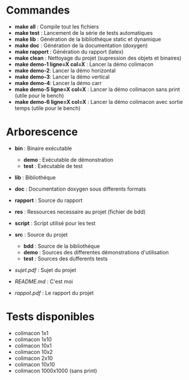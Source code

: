 # Commandes

* __make all__  : Compile tout les fichiers
* __make test__ : Lancement de la série de tests automatiques
* __make lib__ : Génération de la bibliothéque static et dynamique
* __make doc__  : Génération de la documentation (doxygen)
* __make rapport__ : Génération du rapport (latex)
* __make clean__ : Nettoyage du projet (supression des objets et binaires)
* __make demo-1 ligne=X col=X__ : Lancer la démo colimacon
* __make demo-2__: Lancer la démo horizontal
* __make demo-3__: Lancer la démo vertical
* __make demo-4__: Lancer la démo carr
* __make demo-5 ligne=X col=X__ : Lancer la démo colimacon sans print (utile pour le bench)
* __make demo-6 ligne=X col=X__ : Lancer la démo colimacon avec sortie temps (utile pour le bench)

# Arborescence

* __bin__ : Binaire exécutable
  * __demo__ : Exécutable de démonstration
  * __test__ : Exécutable de test
* __lib__ : Bibliothéque
* __doc__ : Documentation doxygen sous differents formats
* __rapport__ : Source du rapport
* __res__ : Ressources necessaire au projet (fichier de bdd)
* __script__  : Script utilisé pour les test
* __src__ : Source du projet
  * __bdd__   : Source de la bibliothéque
  * __demo__  : Sources des differentes démonstrations d'utilisation
  * __test__  : Sources des dufferents tests

* *sujet.pdf*  : Sujet du projet
* *README.md*  : C'est moi
* *rappot.pdf* : Le rapport du projet 

# Tests disponibles

* colimacon 1x1
* colimacon 1x10
* colimacon 10x1
* colimacon 10x2
* colimacon 2x10
* colimacon 10x10
* colimacon 1000x1000 (sans print)
